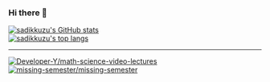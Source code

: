 ### Hi there 👋

[![sadikkuzu's GitHub stats](https://github-readme-stats.vercel.app/api?username=sadikkuzu&show_icons=true&theme=dark&hide=stars&hide_title=true)](https://github.com/sadikkuzu)
<br/>
[![sadikkuzu's top langs](https://github-readme-stats.vercel.app/api/top-langs/?username=sadikkuzu&langs_count=12&theme=dark&hide_title=true)](https://github.com/sadikkuzu)

---

[![Developer-Y/math-science-video-lectures](https://github-readme-stats.vercel.app/api/pin/?username=Developer-Y&repo=math-science-video-lectures&show_owner=true&layout=compact&theme=dark)](https://github.com/Developer-Y/math-science-video-lectures) 
[![missing-semester/missing-semester](https://github-readme-stats.vercel.app/api/pin/?username=missing-semester&repo=missing-semester&show_owner=true&layout=compact&theme=dark)](https://github.com/missing-semester/missing-semester)

<!--
**sadikkuzu/sadikkuzu** is a ✨ _special_ ✨ repository because its `README.md` (this file) appears on your GitHub profile.

Here are some ideas to get you started:

- 🔭 I’m currently working on ...
- 🌱 I’m currently learning ...
- 👯 I’m looking to collaborate on ...
- 🤔 I’m looking for help with ...
- 💬 Ask me about ...
- 📫 How to reach me: ...
- 😄 Pronouns: ...
- ⚡ Fun fact: ...
-->
